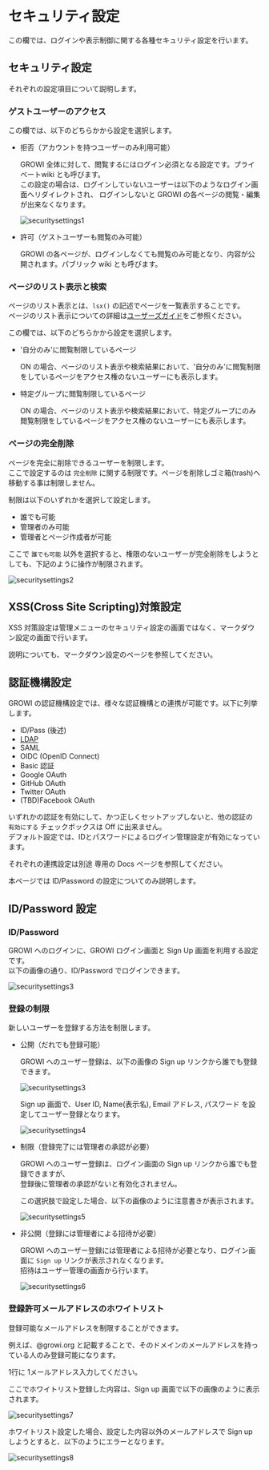 # セキュリティ設定

この欄では、ログインや表示制御に関する各種セキュリティ設定を行います。

## セキュリティ設定

それぞれの設定項目について説明します。

### ゲストユーザーのアクセス

この欄では、以下のどちらかから設定を選択します。  

- 拒否（アカウントを持つユーザーのみ利用可能）

   GROWI 全体に対して、閲覧するにはログイン必須となる設定です。プライベートwiki とも呼びます。  
   この設定の場合は、ログインしていないユーザーは以下のようなログイン画面へリダイレクトされ、
   ログインしないと GROWI の各ページの閲覧・編集が出来なくなります。

  ![securitysettings1](./images/securitysettings1.png)

- 許可（ゲストユーザーも閲覧のみ可能）

   GROWI の各ページが、ログインしなくても閲覧のみ可能となり、内容が公開されます。パブリック wiki とも呼びます。

### ページのリスト表示と検索

ページのリスト表示とは、`lsx()` の記述でページを一覧表示することです。  
ページのリスト表示についての詳細は[ユーザーズガイド](/ja/guide/tips/hierarchical.html)をご参照ください。  

この欄では、以下のどちらかから設定を選択します。  

- '自分のみ'に閲覧制限しているページ

   ON の場合、ページのリスト表示や検索結果において、'自分のみ'に閲覧制限をしているページをアクセス権のないユーザーにも表示します。

- 特定グループに閲覧制限しているページ

   ON の場合、ページのリスト表示や検索結果において、特定グループにのみ閲覧制限をしているページをアクセス権のないユーザーにも表示します。

### ページの完全削除

ページを完全に削除できるユーザーを制限します。  
ここで設定するのは `完全削除` に関する制限です。ページを削除しゴミ箱(trash)へ移動する事は制限しません。

制限は以下のいずれかを選択して設定します。

- 誰でも可能
- 管理者のみ可能
- 管理者とページ作成者が可能

ここで `誰でも可能` 以外を選択すると、権限のないユーザーが完全削除をしようとしても、下記のように操作が制限されます。

  ![securitysettings2](./images/securitysettings2.png)


## XSS(Cross Site Scripting)対策設定

XSS 対策設定は管理メニューのセキュリティ設定の画面ではなく、マークダウン設定の画面で行います。

説明についても、マークダウン設定のページを参照してください。

## 認証機構設定

GROWI の認証機構設定では、様々な認証機構との連携が可能です。以下に列挙します。

- ID/Pass (後述)
- [LDAP](/ja/admin-guide/management-cookbook/ldap.html)
- SAML
- OIDC (OpenID Connect)
- Basic 認証
- Google OAuth
- GitHub OAuth
- Twitter OAuth
- (TBD)Facebook OAuth

いずれかの認証を有効にして、かつ正しくセットアップしないと、他の認証の `有効にする` チェックボックスは Off に出来ません。  
デフォルト設定では、IDとパスワードによるログイン管理設定が有効になっています。

それぞれの連携設定は別途 専用の Docs ページを参照してください。

本ページでは ID/Password の設定についてのみ説明します。

## ID/Password 設定

### ID/Password

GROWI へのログインに、GROWI ログイン画面と Sign Up 画面を利用する設定です。  
以下の画像の通り、ID/Password でログインできます。

  ![securitysettings3](./images/securitysettings3.png)

### 登録の制限

新しいユーザーを登録する方法を制限します。

- 公開（だれでも登録可能）

   GROWI へのユーザー登録は、以下の画像の Sign up リンクから誰でも登録できます。

  ![securitysettings3](./images/securitysettings3.png)

   Sign up 画面で、User ID, Name(表示名), Email アドレス, パスワード を設定してユーザー登録となります。

  ![securitysettings4](./images/securitysettings4.png)


- 制限（登録完了には管理者の承認が必要）

   GROWI へのユーザー登録は、ログイン画面の Sign up リンクから誰でも登録できますが、  
   登録後に管理者の承認がないと有効化されません。  

   この選択肢で設定した場合、以下の画像のように注意書きが表示されます。

  ![securitysettings5](./images/securitysettings5.png)

- 非公開（登録には管理者による招待が必要）

   GROWI へのユーザー登録には管理者による招待が必要となり、ログイン画面に `Sign up` リンクが表示されなくなります。  
   招待はユーザー管理の画面から行います。

  ![securitysettings6](./images/securitysettings6.png)

### 登録許可メールアドレスのホワイトリスト

登録可能なメールアドレスを制限することができます。

例えば、@growi.org と記載することで、そのドメインのメールアドレスを持っている人のみ登録可能になります。

1行に 1メールアドレス入力してください。

ここでホワイトリスト登録した内容は、Sign up 画面で以下の画像のように表示されます。

  ![securitysettings7](./images/securitysettings7.png)

ホワイトリスト設定した場合、設定した内容以外のメールアドレスで Sign up しようとすると、以下のようにエラーとなります。

  ![securitysettings8](./images/securitysettings8.png)
